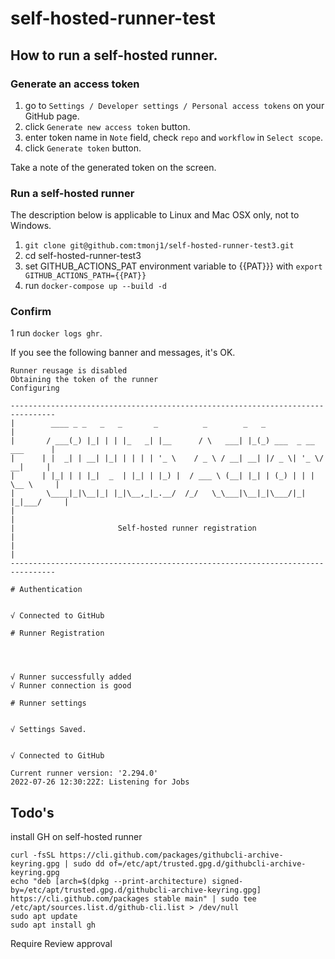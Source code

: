 # self-hosted-runner-test

## How to run a self-hosted runner.

### Generate an access token

1. go to `Settings / Developer settings / Personal access tokens` on your GitHub page.
1. click `Generate new access token` button.
1. enter token name in `Note` field, check `repo` and `workflow` in `Select scope`.
1. click `Generate token` button.

Take a note of the generated token on the screen.

### Run a self-hosted runner

The description below is applicable to Linux and Mac OSX only, not to Windows. 

1. `git clone git@github.com:tmonj1/self-hosted-runner-test3.git`
1. cd self-hosted-runner-test3
1. set GITHUB_ACTIONS_PAT environment variable to {{PAT}}} with `export GITHUB_ACTIONS_PATH={{PAT}}`
1. run `docker-compose up --build -d`

### Confirm

1 run `docker logs ghr`.

If you see the following banner and messages, it's OK.

```
Runner reusage is disabled
Obtaining the token of the runner
Configuring

--------------------------------------------------------------------------------
|        ____ _ _   _   _       _          _        _   _                      |
|       / ___(_) |_| | | |_   _| |__      / \   ___| |_(_) ___  _ __  ___      |
|      | |  _| | __| |_| | | | | '_ \    / _ \ / __| __| |/ _ \| '_ \/ __|     |
|      | |_| | | |_|  _  | |_| | |_) |  / ___ \ (__| |_| | (_) | | | \__ \     |
|       \____|_|\__|_| |_|\__,_|_.__/  /_/   \_\___|\__|_|\___/|_| |_|___/     |
|                                                                              |
|                       Self-hosted runner registration                        |
|                                                                              |
--------------------------------------------------------------------------------

# Authentication


√ Connected to GitHub

# Runner Registration




√ Runner successfully added
√ Runner connection is good

# Runner settings


√ Settings Saved.


√ Connected to GitHub

Current runner version: '2.294.0'
2022-07-26 12:30:22Z: Listening for Jobs
```

## Todo's

install GH on self-hosted runner

```
curl -fsSL https://cli.github.com/packages/githubcli-archive-keyring.gpg | sudo dd of=/etc/apt/trusted.gpg.d/githubcli-archive-keyring.gpg
echo "deb [arch=$(dpkg --print-architecture) signed-by=/etc/apt/trusted.gpg.d/githubcli-archive-keyring.gpg] https://cli.github.com/packages stable main" | sudo tee /etc/apt/sources.list.d/github-cli.list > /dev/null
sudo apt update
sudo apt install gh
```

Require Review approval



